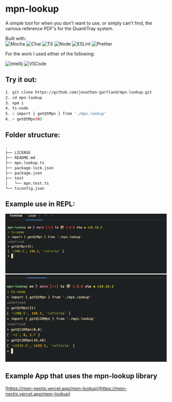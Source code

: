 # mpn-lookup  
  
A simple tool for when you don't want to use, or simply can't find, the various reference PDF's for the QuantiTray system.  
  
Built with:  
![Mocha](https://img.shields.io/badge/-Mocha-%238D6748?&style=for-the-badge&logo=Mocha&logoColor=white)
![Chai](https://img.shields.io/badge/chai.js-323330?style=for-the-badge&logo=chai&logoColor=red)
![TS](https://img.shields.io/badge/TypeScript-007ACC?style=for-the-badge&logo=typescript&logoColor=white)
![Node](https://img.shields.io/badge/Node.js-43853D?style=for-the-badge&logo=node.js&logoColor=white)
![ESLint](https://img.shields.io/badge/eslint-3A33D1?style=for-the-badge&logo=eslint&logoColor=white)
![Prettier](https://img.shields.io/badge/prettier-1A2C34?style=for-the-badge&logo=prettier&logoColor=F7BA3E)

For the work I used either of the following:

![Intellij](https://img.shields.io/badge/IntelliJ_IDEA-000000.svg?style=for-the-badge&logo=intellij-idea&logoColor=white)
![VSCode](https://img.shields.io/badge/-Visual%20Studio%20Code-%233178C6?logo=visual-studio-code)


## Try it out:
```bash
1. git clone https://github.com/jonathan-gartland/mpn-lookup.git
2. cd mpn-lookup
3. npm i
4. ts-node
5. > import { getQtMpn } from './mpn.lookup'
6. > getQtMpn(0)
```

## Folder structure:
```
.
├── LICENSE
├── README.md
├── mpn.lookup.ts
├── package-lock.json
├── package.json
├── test
│   └── mpn.test.ts
└── tsconfig.json

```


## Example use in REPL:
![image](mpn_out.png)  
![image](mpn_examples.png)  
  
  
## Example App that uses the mpn-lookup library  
[https://mpn-nextjs.vercel.app/mpn-lookup](https://mpn-nextjs.vercel.app/mpn-lookup)
